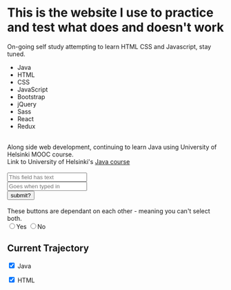 <!DOCTYPE html>
<html>
  <head>
  <h1>This is the website I use to practice and test what does and doesn't work</h1>
  </head>
  
  <body>
  <p1>
  On-going self study attempting to learn HTML CSS and Javascript, stay tuned.
  <br>
    
  </p1>
  <ul>
   <li>Java</li>
   <li>HTML</li>
   <li>CSS</li>
   <li>JavaScript</li>
   <li>Bootstrap</li>
   <li>jQuery</li>
   <li>Sass</li>
   <li>React</li>
   <li>Redux</li>
  </ul>
  <br>
  <p2>
  Along side web development, continuing to learn Java using University of Helsinki MOOC course.
  <br>
  Link to University of Helsinki's <a href="https://moocfi.github.io/courses/2013/programming-part-1/">Java course</a>
  </p2>
  <br>
  <p3>
  <br>
  <input type="text" placeholder="This field has text">
  <br>
  <input type="text" placeholder="Goes when typed in">
  <br>
  <button type="submit">submit?</button>
  <br>
  <br>
  These buttons are dependant on each other - meaning you can't select both.
  <br>
  <label> 
    <input type="radio" name="yes-no">Yes 
  </label>
  <label> 
    <input type="radio" name="yes-no">No 
  </label>
  </p3>
  
  <h2>
  Current Trajectory
  </h2>
  <p4>
  <label> <input type="checkbox" name="trajectory" checked> Java </label>
  
  <label> <input type="checkbox" name="trajectory" checked> HTML </label>
    
  
  
  </body>
  
   
 
